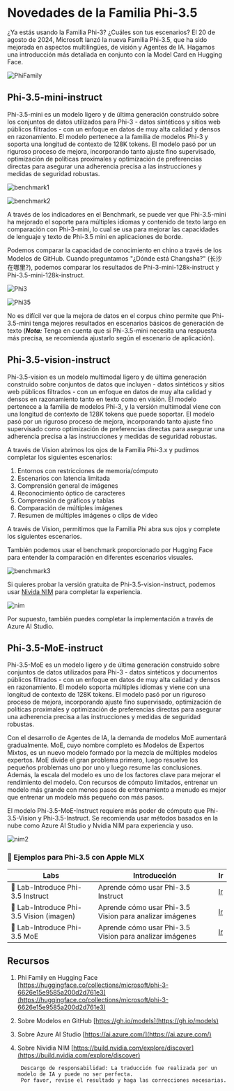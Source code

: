 # **Novedades de la Familia Phi-3.5**

¿Ya estás usando la Familia Phi-3? ¿Cuáles son tus escenarios? El 20 de agosto de 2024, Microsoft lanzó la nueva Familia Phi-3.5, que ha sido mejorada en aspectos multilingües, de visión y Agentes de IA. Hagamos una introducción más detallada en conjunto con la Model Card en Hugging Face.

![PhiFamily](../../../../../translated_images/Phi3getstarted.086dfb90bb69325da6b717586337f2aec5decc241fda85e322eb55c709167f73.es.png)

## **Phi-3.5-mini-instruct**

Phi-3.5-mini es un modelo ligero y de última generación construido sobre los conjuntos de datos utilizados para Phi-3 - datos sintéticos y sitios web públicos filtrados - con un enfoque en datos de muy alta calidad y densos en razonamiento. El modelo pertenece a la familia de modelos Phi-3 y soporta una longitud de contexto de 128K tokens. El modelo pasó por un riguroso proceso de mejora, incorporando tanto ajuste fino supervisado, optimización de políticas proximales y optimización de preferencias directas para asegurar una adherencia precisa a las instrucciones y medidas de seguridad robustas.

![benchmark1](../../../../../translated_images/benchmark1.479cb048e7d9239b09e562c410a54f6c9eaf85030af67ac6e7de80a69e4778a5.es.png)

![benchmark2](../../../../../translated_images/benchmark2.76982d411a07caa3ebd706dd6c0ba98b98a5609de371176a67cd619d70d4e6da.es.png)

A través de los indicadores en el Benchmark, se puede ver que Phi-3.5-mini ha mejorado el soporte para múltiples idiomas y contenido de texto largo en comparación con Phi-3-mini, lo cual se usa para mejorar las capacidades de lenguaje y texto de Phi-3.5 mini en aplicaciones de borde.

Podemos comparar la capacidad de conocimiento en chino a través de los Modelos de GitHub. Cuando preguntamos "¿Dónde está Changsha?" (长沙在哪里?), podemos comparar los resultados de Phi-3-mini-128k-instruct y Phi-3.5-mini-128k-instruct.

![Phi3](../../../../../translated_images/gh3.6b1a5c38ed732e40c0effaf4c558badfab0be6148b194aa6bec44adbfb1e4342.es.png)

![Phi35](../../../../../translated_images/gh35.b0fd2ff379a5f2d995ea1faedd2d7260cfcad7ffbad5a721a8a1b2b3d84028c8.es.png)

No es difícil ver que la mejora de datos en el corpus chino permite que Phi-3.5-mini tenga mejores resultados en escenarios básicos de generación de texto (***Nota:*** Tenga en cuenta que si Phi-3.5-mini necesita una respuesta más precisa, se recomienda ajustarlo según el escenario de aplicación).

## **Phi-3.5-vision-instruct**

Phi-3.5-vision es un modelo multimodal ligero y de última generación construido sobre conjuntos de datos que incluyen - datos sintéticos y sitios web públicos filtrados - con un enfoque en datos de muy alta calidad y densos en razonamiento tanto en texto como en visión. El modelo pertenece a la familia de modelos Phi-3, y la versión multimodal viene con una longitud de contexto de 128K tokens que puede soportar. El modelo pasó por un riguroso proceso de mejora, incorporando tanto ajuste fino supervisado como optimización de preferencias directas para asegurar una adherencia precisa a las instrucciones y medidas de seguridad robustas.

A través de Vision abrimos los ojos de la Familia Phi-3.x y pudimos completar los siguientes escenarios:

1. Entornos con restricciones de memoria/cómputo
2. Escenarios con latencia limitada
3. Comprensión general de imágenes
4. Reconocimiento óptico de caracteres
5. Comprensión de gráficos y tablas
6. Comparación de múltiples imágenes
7. Resumen de múltiples imágenes o clips de video

A través de Vision, permitimos que la Familia Phi abra sus ojos y complete los siguientes escenarios.

También podemos usar el benchmark proporcionado por Hugging Face para entender la comparación en diferentes escenarios visuales.

![benchmark3](../../../../../translated_images/benchmark3.4d9484cc062f0c5076783f3cb33fe533c03995d3a5debc437420e88960032672.es.png)

Si quieres probar la versión gratuita de Phi-3.5-vision-instruct, podemos usar [Nivida NIM](https://build.nvidia.com/microsoft/phi-3_5-vision-instruct) para completar la experiencia.

![nim](../../../../../translated_images/nim.c985945596d6b2629658087485d16028a3874dcc37329de51b94adf09d0af661.es.png)

Por supuesto, también puedes completar la implementación a través de Azure AI Studio.

## **Phi-3.5-MoE-instruct**

Phi-3.5-MoE es un modelo ligero y de última generación construido sobre conjuntos de datos utilizados para Phi-3 - datos sintéticos y documentos públicos filtrados - con un enfoque en datos de muy alta calidad y densos en razonamiento. El modelo soporta múltiples idiomas y viene con una longitud de contexto de 128K tokens. El modelo pasó por un riguroso proceso de mejora, incorporando ajuste fino supervisado, optimización de políticas proximales y optimización de preferencias directas para asegurar una adherencia precisa a las instrucciones y medidas de seguridad robustas.

Con el desarrollo de Agentes de IA, la demanda de modelos MoE aumentará gradualmente. MoE, cuyo nombre completo es Modelos de Expertos Mixtos, es un nuevo modelo formado por la mezcla de múltiples modelos expertos. MoE divide el gran problema primero, luego resuelve los pequeños problemas uno por uno y luego resume las conclusiones. Además, la escala del modelo es uno de los factores clave para mejorar el rendimiento del modelo. Con recursos de cómputo limitados, entrenar un modelo más grande con menos pasos de entrenamiento a menudo es mejor que entrenar un modelo más pequeño con más pasos.

El modelo Phi-3.5-MoE-Instruct requiere más poder de cómputo que Phi-3.5-Vision y Phi-3.5-Instruct. Se recomienda usar métodos basados en la nube como Azure AI Studio y Nvidia NIM para experiencia y uso.

![nim2](../../../../../translated_images/nim2.ab50cc468e987efe5e87e8b9b2927f751b6d080c4a146129c2133da94b0f781e.es.png)

### **🤖 Ejemplos para Phi-3.5 con Apple MLX**

| Labs    | Introducción | Ir |
| -------- | ------- |  ------- |
| 🚀 Lab-Introduce Phi-3.5 Instruct  | Aprende cómo usar Phi-3.5 Instruct |  [Ir](../../../code/09.UpdateSamples/Aug/phi3-instruct-demo.ipynb)    |
| 🚀 Lab-Introduce Phi-3.5 Vision (imagen) | Aprende cómo usar Phi-3.5 Vision para analizar imágenes |  [Ir](../../../code/09.UpdateSamples/Aug/phi3-vision-demo.ipynb)    |
| 🚀 Lab-Introduce Phi-3.5 MoE   | Aprende cómo usar Phi-3.5 Vision para analizar imágenes |  [Ir](../../../code/09.UpdateSamples/Aug/phi3_moe_demo.ipynb)    |

## **Recursos**

1. Phi Family en Hugging Face [https://huggingface.co/collections/microsoft/phi-3-6626e15e9585a200d2d761e3](https://huggingface.co/collections/microsoft/phi-3-6626e15e9585a200d2d761e3)

2. Sobre Modelos en GitHub [https://gh.io/models](https://gh.io/models)

3. Sobre Azure AI Studio [https://ai.azure.com/](https://ai.azure.com/)

4. Sobre Nividia NIM [https://build.nvidia.com/explore/discover](https://build.nvidia.com/explore/discover)

        Descargo de responsabilidad: La traducción fue realizada por un modelo de IA y puede no ser perfecta. 
        Por favor, revise el resultado y haga las correcciones necesarias.